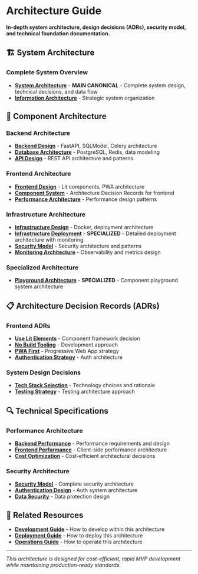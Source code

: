 # Architecture Guide

**In-depth system architecture, design decisions (ADRs), security model, and technical foundation documentation.**

## 🏗️ System Architecture

### Complete System Overview
- **[System Architecture](../architecture.md)** - **MAIN CANONICAL** - Complete system design, technical decisions, and data flow
- **[Information Architecture](../../INFORMATION_ARCHITECTURE.md)** - Strategic system organization

## 🔧 Component Architecture

### Backend Architecture
- **[Backend Design](../backend/)** - FastAPI, SQLModel, Celery architecture
- **[Database Architecture](../database/)** - PostgreSQL, Redis, data modeling
- **[API Design](../api/)** - REST API architecture and patterns

### Frontend Architecture  
- **[Frontend Design](../frontend/)** - Lit components, PWA architecture
- **[Component System](../frontend/adr/)** - Architecture Decision Records for frontend
- **[Performance Architecture](../../frontend/docs/PERFORMANCE_POLYFILL.md)** - Performance design patterns

### Infrastructure Architecture
- **[Infrastructure Design](../infrastructure/)** - Docker, deployment architecture
- **[Infrastructure Deployment](../../frontend/docs/infrastructure/architecture.md)** - **SPECIALIZED** - Detailed deployment architecture with monitoring
- **[Security Model](../security.md)** - Security architecture and patterns
- **[Monitoring Architecture](../monitoring.md)** - Observability and metrics design

### Specialized Architecture
- **[Playground Architecture](../../frontend/src/playground/architecture.md)** - **SPECIALIZED** - Component playground system architecture

## 📋 Architecture Decision Records (ADRs)

### Frontend ADRs
- **[Use Lit Elements](../frontend/adr/0001-use-lit-elements.md)** - Component framework decision
- **[No Build Tooling](../frontend/adr/0002-no-build-tooling.md)** - Development approach
- **[PWA First](../frontend/adr/0003-pwa-first.md)** - Progressive Web App strategy
- **[Authentication Strategy](../frontend/adr/0004-authentication-strategy.md)** - Auth architecture

### System Design Decisions
- **[Tech Stack Selection](../../CLAUDE.md#tech-stack)** - Technology choices and rationale
- **[Testing Strategy](../../backend/TESTING.md#architecture)** - Testing architecture approach

## 🔍 Technical Specifications

### Performance Architecture
- **[Backend Performance](../../backend/README.md#performance-targets)** - Performance requirements and design
- **[Frontend Performance](../../frontend/README.md#performance)** - Client-side performance architecture
- **[Cost Optimization](../costs.md)** - Cost-efficient architectural decisions

### Security Architecture
- **[Security Model](../security.md)** - Complete security architecture
- **[Authentication Design](../frontend/adr/0004-authentication-strategy.md)** - Auth system architecture
- **[Data Security](../../backend/README.md#security)** - Data protection design

## 🔗 Related Resources

- **[Development Guide](../development/)** - How to develop within this architecture
- **[Deployment Guide](../deployment.md)** - How to deploy this architecture
- **[Operations Guide](../operations/)** - How to operate this architecture

---

*This architecture is designed for cost-efficient, rapid MVP development while maintaining production-ready standards.*